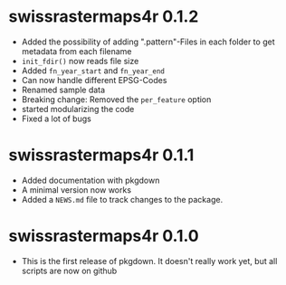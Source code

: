 
# swissrastermaps4r 0.1.2

* Added the possibility of adding ".pattern"-Files in each folder to get metadata from each filename
* `init_fdir()` now reads file size
* Added `fn_year_start` and `fn_year_end`
* Can now handle different EPSG-Codes
* Renamed sample data
* Breaking change: Removed the `per_feature` option
* started modularizing the code
* Fixed a lot of bugs


# swissrastermaps4r 0.1.1

* Added documentation with pkgdown
* A minimal version now works
* Added a `NEWS.md` file to track changes to the package.


# swissrastermaps4r 0.1.0

* This is the first release of pkgdown. It doesn't really work yet, but all scripts are now on github
